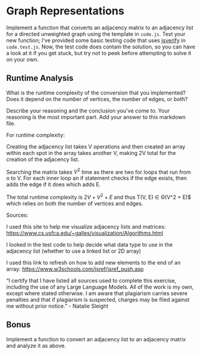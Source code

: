 # Graph Representations

Implement a function that converts an adjacency matrix to an adjacency list for
a directed unweighted graph using the template in `code.js`. Test your new
function; I've provided some basic testing code that uses
[jsverify](https://jsverify.github.io/) in `code.test.js`. Now, the test code
does contain the solution, so you can have a look at it if you get stuck, but
try not to peek before attempting to solve it on your own.

## Runtime Analysis

What is the runtime complexity of the conversion that you implemented? Does it
depend on the number of vertices, the number of edges, or both?

Describe your reasoning and the conclusion you've come to. Your reasoning is the
most important part. Add your answer to this markdown file.

For runtime complexity:

Creating the adjacency list takes V operations and then created an array within each spot in the array takes another V, making 2V total for the creation of the adjacency list. 

Searching the matrix takes $V^2$ time as there are two for loops that run from o to V. For each inner loop an if statement checks if the edge exists, then adds the edge if it does which adds E.

The total runtime complexity is $2V + V^2 + E$ and thus T(V, E) ∈ Θ(V^2 + E)$ which relies on both the number of vertices and edges. 

Sources: 

I used this site to help me visualize adjacency lists and matrices: https://www.cs.usfca.edu/~galles/visualization/Algorithms.html

I looked in the test code to help decide what data type to use in the adjacency list (whether to use a linked list or 2D array)

I used this link to refresh on how to add new elements to the end of an array: https://www.w3schools.com/jsref/jsref_push.asp 

“I certify that I have listed all sources used to complete this exercise, including the use of any Large Language Models. All of the work is my own, except where stated otherwise. I am aware that plagiarism carries severe penalties and that if plagiarism is suspected, charges may be filed against me without prior notice.” - Natalie Sleight


## Bonus

Implement a function to convert an adjacency list to an adjacency matrix and
analyze it as above.
